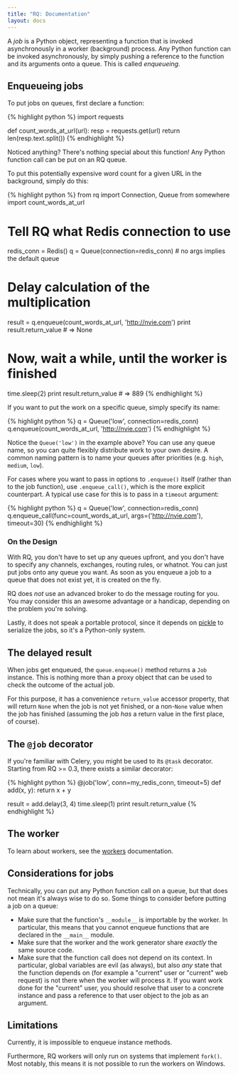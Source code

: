 ```yaml
---
title: "RQ: Documentation"
layout: docs
---
```


A _job_ is a Python object, representing a function that is invoked
asynchronously in a worker (background) process.  Any Python function can be
invoked asynchronously, by simply pushing a reference to the function and its
arguments onto a queue.  This is called _enqueueing_.


## Enqueueing jobs

To put jobs on queues, first declare a function:

{% highlight python %}
import requests

def count_words_at_url(url):
    resp = requests.get(url)
    return len(resp.text.split())
{% endhighlight %}

Noticed anything?  There's nothing special about this function!  Any Python
function call can be put on an RQ queue.

To put this potentially expensive word count for a given URL in the background,
simply do this:

{% highlight python %}
from rq import Connection, Queue
from somewhere import count_words_at_url

# Tell RQ what Redis connection to use
redis_conn = Redis()
q = Queue(connection=redis_conn)  # no args implies the default queue

# Delay calculation of the multiplication
result = q.enqueue(count_words_at_url, 'http://nvie.com')
print result.return_value   # => None

# Now, wait a while, until the worker is finished
time.sleep(2)
print result.return_value   # => 889
{% endhighlight %}

If you want to put the work on a specific queue, simply specify its name:

{% highlight python %}
q = Queue('low', connection=redis_conn)
q.enqueue(count_words_at_url, 'http://nvie.com')
{% endhighlight %}

Notice the `Queue('low')` in the example above?  You can use any queue name, so
you can quite flexibly distribute work to your own desire.  A common naming
pattern is to name your queues after priorities (e.g.  `high`, `medium`,
`low`).

For cases where you want to pass in options to `.enqueue()` itself (rather than
to the job function), use `.enqueue_call()`, which is the more explicit
counterpart.  A typical use case for this is to pass in a `timeout` argument:

{% highlight python %}
q = Queue('low', connection=redis_conn)
q.enqueue_call(func=count_words_at_url,
               args=('http://nvie.com'),
               timeout=30)
{% endhighlight %}


### On the Design

With RQ, you don't have to set up any queues upfront, and you don't have to
specify any channels, exchanges, routing rules, or whatnot.  You can just put
jobs onto any queue you want.  As soon as you enqueue a job to a queue that
does not exist yet, it is created on the fly.

RQ does _not_ use an advanced broker to do the message routing for you.  You
may consider this an awesome advantage or a handicap, depending on the problem
you're solving.

Lastly, it does not speak a portable protocol, since it depends on [pickle][p]
to serialize the jobs, so it's a Python-only system.


## The delayed result

When jobs get enqueued, the `queue.enqueue()` method returns a `Job` instance.
This is nothing more than a proxy object that can be used to check the outcome
of the actual job.

For this purpose, it has a convenience `return_value` accessor property, that
will return `None` when the job is not yet finished, or a non-`None` value when
the job has finished (assuming the job _has_ a return value in the first place,
of course).


## The `@job` decorator
If you're familiar with Celery, you might be used to its `@task` decorator.
Starting from RQ >= 0.3, there exists a similar decorator:

{% highlight python %}
@job('low', conn=my_redis_conn, timeout=5)
def add(x, y):
    return x + y

result = add.delay(3, 4)
time.sleep(1)
print result.return_value
{% endhighlight %}


## The worker

To learn about workers, see the [workers][w] documentation.

[w]: {{site.baseurl}}docs/workers/


## Considerations for jobs

Technically, you can put any Python function call on a queue, but that does not
mean it's always wise to do so.  Some things to consider before putting a job
on a queue:

* Make sure that the function's `__module__` is importable by the worker.  In
  particular, this means that you cannot enqueue functions that are declared in
  the `__main__` module.
* Make sure that the worker and the work generator share _exactly_ the same
  source code.
* Make sure that the function call does not depend on its context.  In
  particular, global variables are evil (as always), but also _any_ state that
  the function depends on (for example a "current" user or "current" web
  request) is not there when the worker will process it.  If you want work done
  for the "current" user, you should resolve that user to a concrete instance
  and pass a reference to that user object to the job as an argument.


## Limitations

Currently, it is impossible to enqueue instance methods.

Furthermore, RQ workers will only run on systems that implement `fork()`.  Most
notably, this means it is not possible to run the workers on Windows.


[m]: http://pypi.python.org/pypi/mailer
[p]: http://docs.python.org/library/pickle.html
